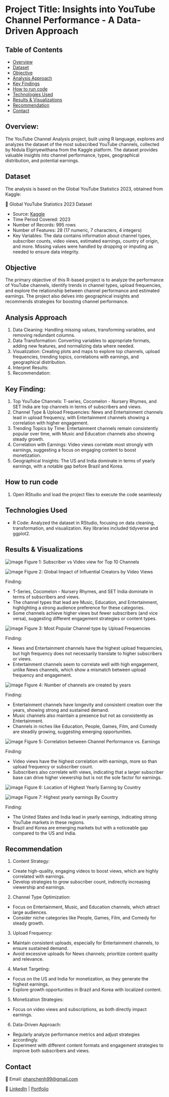 # Project Title: Insights into YouTube Channel Performance - A Data-Driven Approach

## Table of Contents
- [Overview](#overview)
- [Dataset](#dataset)
- [Objective](#objective)
- [Analysis Approach](#analysis-approach)
- [Key Findings](#key-findings)
- [How to run code](#how-to-run-code)
- [Technologies Used](#technologies-used)
- [Results & Visualizations](#results--visualizations)
- [Recommendation](#Recommendation)
- [Contact](#contact)

## Overview:

The YouTube Channel Analysis project, built using R language, explores and analyzes the dataset of the most subscribed YouTube channels, collected by Nidula Elgiriyewithana from the Kaggle platform. The dataset provides valuable insights into channel performance, types, geographical distribution, and potential earnings.

## Dataset

The analysis is based on the Global YouTube Statistics 2023, obtained from Kaggle:

🔗 Global YouTube Statistics 2023 Dataset
- Source: [Kaggle](https://www.kaggle.com/datasets/nelgiriyewithana/global-youtube-statistics-2023/data)
- Time Period Covered: 2023
- Number of Records: 995 rows
- Number of Features: 28 (17 numeric, 7 characters, 4 integers) 
- Key Variables: The data contains information about channel types, subscriber counts, video views, estimated earnings, country of origin, and more. Missing values were handled by dropping or imputing as needed to ensure data integrity.

## Objective

The primary objective of this R-based project is to analyze the performance of YouTube channels, identify trends in channel types, upload frequencies, and explore the relationship between channel performance and estimated earnings. The project also delves into geographical insights and recommends strategies for boosting channel performance.

## Analysis Approach

1. Data Cleaning: Handling missing values, transforming variables, and removing redundant columns.
2. Data Transformation: Converting variables to appropriate formats, adding new features, and normalizing data where needed.
3. Visualization: Creating plots and maps to explore top channels, upload frequencies, trending topics, correlations with earnings, and geographical distribution.
4. Interpret Results:
5. Recommendation:

## Key Finding: 
1. Top YouTube Channels: T-series, Cocomelon - Nursery Rhymes, and SET India are top channels in terms of subscribers and views.
2. Channel Type & Upload Frequencies: News and Entertainment channels lead in upload frequency, with Entertainment channels showing a correlation with higher engagement.
3. Trending Topics by Time: Entertainment channels remain consistently popular over time, with Music and Education channels also showing steady growth.
4. Correlation with Earnings: Video views correlate most strongly with earnings, suggesting a focus on engaging content to boost monetization.
5. Geographical Insights: The US and India dominate in terms of yearly earnings, with a notable gap before Brazil and Korea.

## How to run code
1. Open RStudio and load the project files to execute the code seamlessly

## Technologies Used
- R Code: Analyzed the dataset in RStudio, focusing on data cleaning, transformation, and visualization. Key libraries included tidyverse and ggplot2.

## Results & Visualizations

![image](https://github.com/user-attachments/assets/d6ebcd6b-6b91-4221-8d04-b1b8aac28c8d)
Figure 1: Subscriber vs Video view for Top 10 Channels

![image](https://github.com/user-attachments/assets/841aca09-6779-429a-be58-46f9ba298599)
Figure 2: Global Impact of Influential Creators by Video Views

Finding:
- T-Series, Cocomelon - Nursery Rhymes, and SET India dominate in terms of subscribers and views.
- The channel types that lead are Music, Education, and Entertainment, highlighting a strong audience preference for these categories.
- Some channels achieve higher views but fewer subscribers (and vice versa), suggesting different engagement strategies or content types.

![image](https://github.com/user-attachments/assets/134faed3-32e0-414f-9eb8-93f3cc9b2f94)
Figure 3: Most Popular Channel type by Upload Frequencies

Finding:
- News and Entertainment channels have the highest upload frequencies, but high frequency does not necessarily translate to higher subscribers or views.
- Entertainment channels seem to correlate well with high engagement, unlike News channels, which show a mismatch between upload frequency and engagement.

![image](https://github.com/user-attachments/assets/069a6b45-9fdd-4383-8f91-6b27f8093da0)
Figure 4: Number of channels are created by years

Finding:
- Entertainment channels have longevity and consistent creation over the years, showing strong and sustained demand.
- Music channels also maintain a presence but not as consistently as Entertainment.
- Channels in niches like Education, People, Games, Film, and Comedy are steadily growing, suggesting emerging opportunities.

![image](https://github.com/user-attachments/assets/f98f1d4c-20fa-4ef1-b3f0-e6eda4710cf9)
Figure 5: Correlation between Channel Performance vs. Earnings

Finding:
- Video views have the highest correlation with earnings, more so than upload frequency or subscriber count.
- Subscribers also correlate with views, indicating that a larger subscriber base can drive higher viewership but is not the sole factor for earnings.

![image](https://github.com/user-attachments/assets/d092821a-495b-4eec-a220-ed72e9d06447)
Figure 6: Location of Highest Yearly Earning by Country

![image](https://github.com/user-attachments/assets/28af58bb-7f87-4ccd-a748-c00e6a2f5810)
Figure 7: Highest yearly earnings By Country

Finding:
- The United States and India lead in yearly earnings, indicating strong YouTube markets in these regions.
- Brazil and Korea are emerging markets but with a noticeable gap compared to the US and India.

## Recommendation
1. Content Strategy:
- Create high-quality, engaging videos to boost views, which are highly correlated with earnings.
- Develop strategies to grow subscriber count, indirectly increasing viewership and earnings.
2. Channel Type Optimization:
- Focus on Entertainment, Music, and Education channels, which attract large audiences.
- Consider niche categories like People, Games, Film, and Comedy for steady growth.
3. Upload Frequency:
- Maintain consistent uploads, especially for Entertainment channels, to ensure sustained demand.
- Avoid excessive uploads for News channels; prioritize content quality and relevance.
4. Market Targeting:
- Focus on the US and India for monetization, as they generate the highest earnings.
- Explore growth opportunities in Brazil and Korea with localized content.
5. Monetization Strategies:
- Focus on video views and subscriptions, as both directly impact earnings.
6. Data-Driven Approach:
- Regularly analyze performance metrics and adjust strategies accordingly.
- Experiment with different content formats and engagement strategies to improve both subscribers and views.

## Contact

📧 Email: phanchenh99@gmail.com

🔗 [LinkedIn](https://www.linkedin.com/in/phan-chenh-6a7ba127a/) | [Portfolio](https://henh-phan-chenh.vercel.app/)

